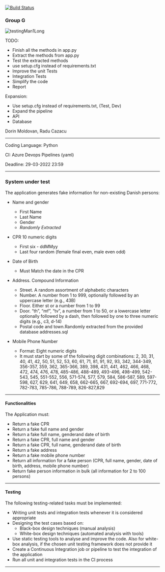 [![Build Status](https://dev.azure.com/dori1411/testing-course-man1/_apis/build/status/ddorenDK.testing-course-man1?branchName=main)](https://dev.azure.com/dori1411/testing-course-man1/_build/latest?definitionId=2&branchName=main)

### Group G
![testingMan1Long](https://user-images.githubusercontent.com/89907196/160426534-243b9104-da62-4a3b-a5de-6fbd03859a96.png)

TODO:
- Finish all the methods in app.py
- Extract the methods from app.py
- Test the extracted methods
- use setup.cfg instead of requirements.txt
- Improve the unit Tests
- Integration Tests
- Simplify the code
- Report

Expansion:
- Use setup.cfg instead of requirements.txt, (Test, Dev)
- Expand the pipeline 
- API
- Database

Dorin Moldovan, Radu Cazacu

---

Coding Language: Python

CI: Azure Devops Pipelines (yaml)

Deadline: 29-03-2022 23:59

---


### System under test

The application generates fake information for non-existing Danish persons:

- Name and gender 
  - First Name
  - Last Name
  - Gender
  - *Randomly Extracted*

- CPR 10 numeric digits
  - First six - ddMMyy
  - Last four random (female final even, male even odd)

- Date of Birth 
  - Must Match the date in the CPR

- Address. Compound Information
  - Street. A random assortment of alphabetic characters
  - Number. A number from 1 to 999, optionally followed by an uppercase letter (e.g., 43B)
  - Floor. Either st or a number from 1 to 99
  - Door. “th”, “mf”, “tv”, a number from 1 to 50, or a lowercase letter optionally followed by a dash, then followed by one to three numeric digits (e.g., c3, d-14)
  - Postal code and town.Randomly extracted from the provided database addresses.sql

- Mobile Phone Number
  - Format: Eight numeric digits
  - It must start by some of the following digit combinations: 2, 30, 31, 40, 41, 42, 50, 51, 52, 53, 60, 61, 71, 81, 91, 92, 93, 342, 344-349, 356-357, 359, 362, 365-366, 389, 398, 431, 441, 462, 466,  468,  472,  474,  476,  478,  485-486,  488-489,  493-496,  498-499,  542-543,  545,  551-552, 556, 571-574, 577, 579, 584, 586-587, 589, 597-598, 627, 629, 641, 649, 658, 662-665, 667, 692-694, 697, 771-772, 782-783, 785-786, 788-789, 826-827,829

---

#### Functionalities
The Application must:
- Return a fake CPR
- Return a fake full name and gender
- Return a fake full name, genderand date of birth
- Return a fake CPR, full name and gender
- Return a fake CPR, full name, genderand date of birth
- Return a fake address
- Return a fake mobile phone number
- Return all information for a fake person (CPR, full name, gender, date of birth, address, mobile phone number)
- Return fake person information in bulk (all information for 2 to 100 persons)

---

#### Testing 
The following testing-related tasks must be implemented:
- Writing unit tests and integration tests whenever it is considered appropriate
- Designing the test cases based on:
  - Black-box design techniques (manual analysis)
  - White-box design techniques (automated analysis with tools)
- Use static testing tools to analyse and improve the code. Also for white-box analysis, if the chosen unit testing framework does not provide it
- Create a Continuous Integration job or pipeline to test the integration of the application
- Run all unit and integration tests in the CI process

---




